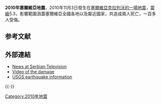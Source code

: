 **2010年塞爾維亞地震**，2010年11月3日發生在[塞爾維亞](https://zh.wikipedia.org/wiki/塞爾維亞 "wikilink")[克拉列沃的一場](https://zh.wikipedia.org/wiki/克拉列沃 "wikilink")[地震](../Page/地震.md "wikilink")，[震級](https://zh.wikipedia.org/wiki/黎克特制地震震級 "wikilink")5.3，影響範圍涵蓋塞爾維亞全國各地以及鄰近國家，共造成兩人死亡，一百多人受傷。

## 参考文献

## 外部連結

  - [News at Serbian
    Television](http://www.rts.rs/page/stories/sr/story/125/Dru%C5%A1tvo/789356/Dve+%C5%BErtve+zemljotresa+u+Kraljevu)
  - [Video of the
    damage](http://www.rts.rs/page/stories/sr/story/1131/Video+dana/789364/Posledice+zemljotresa+u+Kraljevu)
  - [USGS earthquake
    information](https://web.archive.org/web/20101104210304/http://earthquake.usgs.gov/earthquakes/recenteqsww/Quakes/usb00009t6.php)

{{-}}

[Category:2010年地震](https://zh.wikipedia.org/wiki/Category:2010年地震 "wikilink")